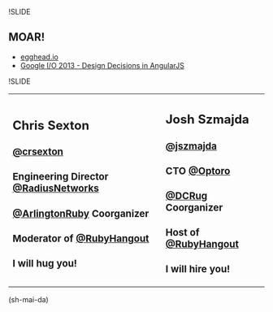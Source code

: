 !SLIDE

## MOAR!

* [egghead.io](http://www.egghead.io/)
* [Google I/O 2013 - Design Decisions in AngularJS](www.youtube.com/watch?v=HCR7i5F5L8c)


!SLIDE

<table class="omg"><tr>
    <td class="red">
      <h2>Chris Sexton</h2>
      <h3><a href="http://twitter.com/crsexton">@crsexton</a></h3>
      <h3>Engineering Director <a href="http://www.radius-networks.com/">@RadiusNetworks</a></h3>
      <h3><a href="http://www.meetup.com/Arlington-Ruby/">@ArlingtonRuby</a> Coorganizer</h3>
      <h3>Moderator of <a href="http://therubyhangout.com">@RubyHangout</a></h3>
      <h3>I will hug you!</h3>
    </td>
    <td class="blue">
      <h2>Josh Szmajda</h2>
      <h3><a href="http://twitter.com/jszmajda">@jszmajda</a></h3>
      <h3>CTO <a href="http://www.optoro.com">@Optoro</a></h3>
      <h3><a href="http://www.dcrug.org/">@DCRug</a> Coorganizer</h3>
      <h3>Host of <a href="http://therubyhangout.com">@RubyHangout</a></h3>
      <h3>I will hire you!</h3>
    </td>
</tr></table>
<div id="shmaida">(sh-mai-da)</div>
